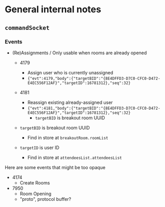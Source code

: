 # General internal notes

## `commandSocket`

### Events

* (Re)Assignments / Only usable when rooms are already opened
    * 4179
        * Assign user who is currently unassigned
        * `{"evt":4179,"body":{"targetBID":"{8E4DFFD3-D7C0-CFC0-D472-E4EC556F12AF}","targetID":16781312},"seq":32}`

    * 4181
        * Reassign existing already-assigned user
        * `{"evt":4181,"body":{"targetBID":"{8E4DFFD3-D7C0-CFC0-D472-E4EC556F12AF}","targetID":16781312},"seq":32}`
            * `targetBID` is breakout room UUID

    * `targetBID` is breakout room UUID
        * Find in store at `breakoutRoom.roomList`
    * `targetID` is user ID
        * Find in store at `attendeesList.attendeesList`

Here are some events that might be too opaque

* 4174
    * Create Rooms
* 7950
    * Room Opening
    * "proto", protocol buffer?

